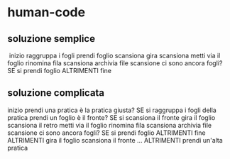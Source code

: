 # human-code
## soluzione semplice
​
inizio
raggruppa i fogli
prendi foglio
scansiona 
gira
scansiona
metti via il foglio
rinomina fila scansiona
archivia file scansione
ci sono ancora fogli?
    SE si
        prendi foglio
    ALTRIMENTI
        fine
​
​
## soluzione complicata
inizio
prendi una pratica
è la pratica giusta?
    SE si
        raggruppa i fogli della pratica
        prendi un foglio
        è il fronte?
            SE si 
                scansiona il fronte
                gira il foglio
                scansiona il retro
                metti via il foglio
                rinomina fila scansiona
                archivia file scansione
                ci sono ancora fogli?
                    SE si
                        prendi foglio
                    ALTRIMENTI
                        fine
            ALTRIMENTI
                gira il foglio
                scansiona il fronte
                ...
    ALTRIMENTI
        prendi un'alta pratica